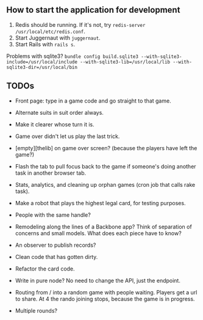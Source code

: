 ## How to start the application for development

1. Redis should be running. If it's not, try `redis-server /usr/local/etc/redis.conf`.
2. Start Juggernaut with `juggernaut`.
3. Start Rails with `rails s`.

Problems with sqlite3? `bundle config build.sqlite3 --with-sqlite3-include=/usr/local/include --with-sqlite3-lib=/usr/local/lib --with-sqlite3-dir=/usr/local/bin`

## TODOs

* Front page: type in a game code and go straight to that game.
* Alternate suits in suit order always.
* Make it clearer whose turn it is.
* Game over didn't let us play the last trick.
* [empty][thelib] on game over screen? (because the players have left the game?)
* Flash the tab to pull focus back to the game if someone's doing another task in another browser tab.
* Stats, analytics, and cleaning up orphan games (cron job that calls rake task).
* Make a robot that plays the highest legal card, for testing purposes.
* People with the same handle?

* Remodeling along the lines of a Backbone app? Think of separation of concerns and small models. What does each piece have to know?
* An observer to publish records?
* Clean code that has gotten dirty.
* Refactor the card code.
* Write in pure node? No need to change the API, just the endpoint.

* Routing from / into a random game with people waiting. Players get a url to share. At 4 the rando joining stops, because the game is in progress.
* Multiple rounds?